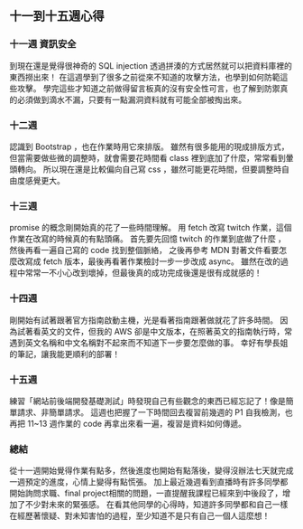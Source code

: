 ## 十一到十五週心得

### 十一週 資訊安全

到現在還是覺得很神奇的 SQL injection 透過拼湊的方式居然就可以把資料庫裡的東西撈出來！
在這週學到了很多之前從來不知道的攻擊方法，也學到如何防範這些攻擊。
學完這些才知道之前做得留言板真的沒有安全性可言，也了解到防禦真的必須做到滴水不漏，只要有一點漏洞資料就有可能全部被掏出來。

### 十二週 

認識到 Bootstrap ，也在作業時用它來排版。
雖然有很多能用的現成排版方式，但當需要做些微的調整時，就會需要花時間看 class 裡到底加了什麼，常常看到暈頭轉向。
所以現在還是比較偏向自己寫 css ，雖然可能更花時間，但要調整時自由度感覺更大。

### 十三週

promise 的概念剛開始真的花了一些時間理解。
用 fetch 改寫 twitch 作業，這個作業在改寫的時候真的有點頭痛。
首先要先回憶 twitch 的作業到底做了什麼 ，然後再看一遍自己寫的 code 找到整個脈絡，
之後再參考 MDN 對著文件看要怎麼改寫成 fetch 版本，最後再看著作業檢討一步一步改成 async。
雖然在改的過程中常常一不小心改到壞掉，但最後真的成功完成後還是很有成就感的！

### 十四週

剛開始有試著跟著官方指南啟動主機，光是看著指南跟著做就花了許多時間。
因為試著看英文的文件，但我的 AWS 卻是中文版本，在照著英文的指南執行時，常遇到英文名稱和中文名稱對不起來而不知道下一步要怎麼做的事。
幸好有學長姐的筆記，讓我能更順利的部署！

### 十五週

練習「網站前後端開發基礎測試」時發現自己有些觀念的東西已經忘記了！像是簡單請求、非簡單請求。
這週也把握了一下時間回去複習前幾週的 P1 自我檢測，也再把 11~13 週作業的 code 再拿出來看一遍，複習是資料如何傳遞。

### 總結

從十一週開始覺得作業有點多，然後進度也開始有點落後，變得沒辦法七天就完成一週預定的進度，心情上變得有點慌張。
加上最近幾週看到直播時有許多同學都開始詢問求職、final project相關的問題，一直提醒我課程已經來到中後段了，增加了不少對未來的緊張感。
在看其他同學的心得時，知道許多同學都和自己一樣在經歷著懷疑、對未知害怕的過程，至少知道不是只有自己一個人這麼想！